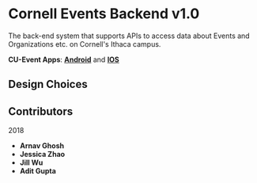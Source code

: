 Cornell Events Backend v1.0
======
The back-end system that supports APIs to access data about Events and Organizations etc. on Cornell's Ithaca campus. 

**CU-Event Apps**: [**Android**](https://github.com/cornell-dti/events-manager-android) and [**IOS**](https://github.com/cornell-dti/events-manager-android)

Design Choices
------

Contributors
------
2018
* **Arnav Ghosh**
* **Jessica Zhao**
* **Jill Wu**
* **Adit Gupta**
